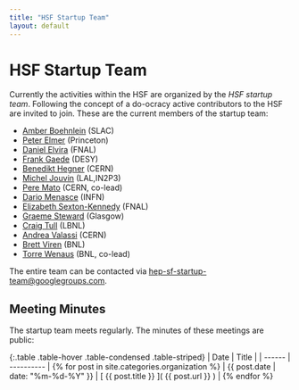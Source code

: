 ```yaml
---
title: "HSF Startup Team"
layout: default
---
```


# HSF Startup Team

Currently the activities within the HSF are organized by the *HSF startup team*. Following the concept of a do-ocracy active contributors to the HSF are invited to join. These are the current members of the startup team:

 * [Amber Boehnlein](amber@slac.stanford.edu) (SLAC)
 * [Peter Elmer](peter.elmer@cern.ch) (Princeton)
 * [Daniel Elvira](daniel@fnal.gov) (FNAL)
 * [Frank Gaede](frank.gaede@desy.de) (DESY)
 * [Benedikt Hegner](benedikt.hegner@cern.ch) (CERN)
 * [Michel Jouvin](jouvin@lal.in2p3.fr) (LAL,IN2P3)
 * [Pere Mato](pere.Mato@cern.ch) (CERN, co-lead)
 * [Dario Menasce](dario.menasce@mib.infn.it) (INFN)
 * [Elizabeth Sexton-Kennedy](sexton@fnal.gov) (FNAL)
 * [Graeme Steward](graeme.a.steward@gmail.com) (Glasgow)
 * [Craig Tull](cetull@lbl.gov) (LBNL)
 * [Andrea Valassi](andrea.valassi@cern.ch) (CERN)
 * [Brett Viren](bv@bnl.gov) (BNL)
 * [Torre Wenaus](wenaus@gmail.com) (BNL, co-lead)

The entire team can be contacted via [hep-sf-startup-team@googlegroups.com](hep-sf-startup-team@googlegroups.com).

## Meeting Minutes

The startup team meets regularly. The minutes of these meetings are public:

{:.table .table-hover .table-condensed .table-striped}
| Date   | Title      |
| ------ | ---------- |
{% for post in site.categories.organization %} | {{ post.date | date: "%m-%d-%Y" }} | [ {{ post.title }} ]( {{ post.url }} ) |
{% endfor %}
